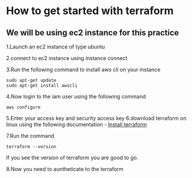 # How to get started with terraform

## We will be using ec2 instance for this practice

1.Launch an ec2 instance of type ubuntu

2.connect to ec2 instance using instance connect

3.Run the following command to install aws cli on your instance

```
sudo apt-get update
sudo apt-get install awscli
```
4.Now login to the iam user using the following command

``` aws configure ```

5.Enter your access key and security access key
6.download terraform on linux using the following documentation - [Install terraform](https://developer.hashicorp.com/terraform/tutorials/aws-get-started/install-cli)

7.Run the command

```
terraform --version
```
If you see the version of terraform you are good to go.

8.Now you need to auntheticate to the terraform

```


```
